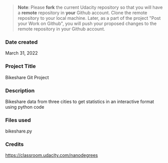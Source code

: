 >**Note**: Please **fork** the current Udacity repository so that you will have a **remote** repository in **your** Github account. Clone the remote repository to your local machine. Later, as a part of the project "Post your Work on Github", you will push your proposed changes to the remote repository in your Github account.

### Date created
March 31, 2022

### Project Title
Bikeshare Git Project

### Description
Bikeshare data from three cities to get statistics in an interactive format using python code

### Files used
bikeshare.py

### Credits
https://classroom.udacity.com/nanodegrees
